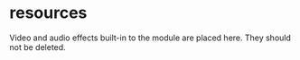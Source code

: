 # resources
Video and audio effects built-in to the module are placed here. They should not be deleted.
